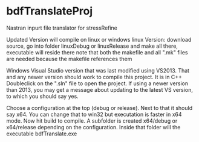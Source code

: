 # bdfTranslateProj
 Nastran inpurt file translator for stressRefine
 
Updated Version will compile on linux or windows
linux Version: download source, go into folder linuxDebug or linuxRelease and make all there, executable will reside there
note that both the makefile and all ".mk" files are needed because the makefile references them

Windows Visual Studio version
that was last modified using
VS2013. That and any newer version should work to compile this project.
It is in C++
Doubleclick on the ".sln" file to open the project.
If using a newer version than 2013, you may get a message about updating to the latest
VS version,
to which you should say yes.
 
Choose a configuration at the top (debug or release). Next to that it should say x64.
You can change that to win32 but executation is faster in x64 mode.
Now hit build to compile.
A subfolder is created x64/debug or x64/release depending on the configuration.
Inside that folder will the executable bdfTranslate.exe
